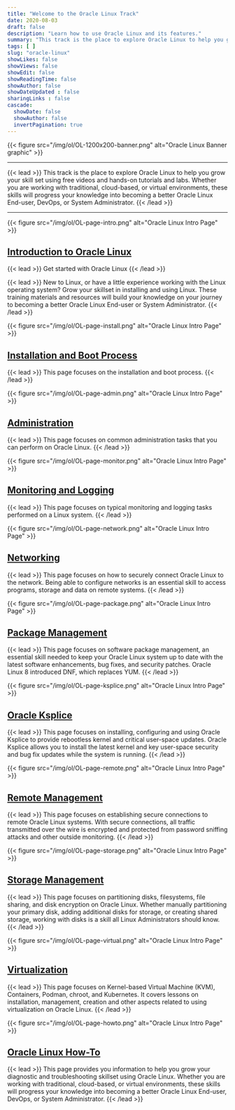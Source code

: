 ```yaml
---
title: "Welcome to the Oracle Linux Track"
date: 2020-08-03
draft: false
description: "Learn how to use Oracle Linux and its features."
summary: "This track is the place to explore Oracle Linux to help you grow your skillset using free videos and hands-on tutorials and labs. Whether you are working with traditional, cloud-based, or virtual environments, these skills will progress your knowledge into becoming a better Oracle Linux End-user, DevOps, or System Administrator."
tags: [ ]
slug: "oracle-linux"
showLikes: false
showViews: false
showEdit: false
showReadingTime: false
showAuthor: false
showDateUpdated : false
sharingLinks : false
cascade:
  showDate: false
  showAuthor: false
  invertPagination: true
---
```


{{< figure src="/img/ol/OL-1200x200-banner.png" alt="Oracle Linux Banner graphic" >}}

---

{{< lead >}} This track is the place to explore Oracle Linux to help you grow your skill set using free videos and hands-on tutorials and labs. Whether you are working with traditional, cloud-based, or virtual environments, these skills will progress your knowledge into becoming a better Oracle Linux End-user, DevOps, or System Administrator. {{< /lead >}}

---

{{< figure src="/img/ol/OL-page-intro.png" alt="Oracle Linux Intro Page" >}}

## [Introduction to Oracle Linux](/oltrain/ol/intro/intro-ol)  

{{< lead >}} Get started with Oracle Linux {{< /lead >}}

{{< lead >}} New to Linux, or have a little experience working with the Linux operating system? Grow your skillset in installing and using Linux. These training materials and resources will build your knowledge on your journey to becoming a better Oracle Linux End-user or System Administrator. {{< /lead >}} 

{{< figure src="/img/ol/OL-page-install.png" alt="Oracle Linux Intro Page" >}}

## [Installation and Boot Process](/oltrain/ol/inst_boot/inst_boot)

{{< lead >}} This page focuses on the installation and boot process. {{< /lead >}} 

{{< figure src="/img/ol/OL-page-admin.png" alt="Oracle Linux Intro Page" >}}

## [Administration](/oltrain/ol/admin/admin)

{{< lead >}} This page focuses on common administration tasks that you can perform on Oracle Linux. {{< /lead >}}

{{< figure src="/img/ol/OL-page-monitor.png" alt="Oracle Linux Intro Page" >}}

## [Monitoring and Logging](/oltrain/ol/mon-log/mon-log)

{{< lead >}} This page focuses on typical monitoring and logging tasks performed on a Linux system. {{< /lead >}}

{{< figure src="/img/ol/OL-page-network.png" alt="Oracle Linux Intro Page" >}}

## [Networking](/oltrain/ol/network/network)

{{< lead >}} This page focuses on how to securely connect Oracle Linux to the network. Being able to configure networks is an essential skill to access programs, storage and data on remote systems. {{< /lead >}}

{{< figure src="/img/ol/OL-page-package.png" alt="Oracle Linux Intro Page" >}}

## [Package Management](/oltrain/ol/pkg-mgmt/pkg-mgmt)

{{< lead >}} This page focuses on software package management, an essential skill needed to keep your Oracle Linux system up to date with the latest software enhancements, bug fixes, and security patches. Oracle Linux 8 introduced DNF, which replaces YUM. {{< /lead >}} 

{{< figure src="/img/ol/OL-page-ksplice.png" alt="Oracle Linux Intro Page" >}}

## [Oracle Ksplice](/oltrain/ol/ksplice/ksplice)

{{< lead >}} This page focuses on installing, configuring and using Oracle Ksplice to provide rebootless kernel and critical user-space updates. Oracle Ksplice allows you to install the latest kernel and key user-space security and bug fix updates while the system is running. {{< /lead >}}

{{< figure src="/img/ol/OL-page-remote.png" alt="Oracle Linux Intro Page" >}}

## [Remote Management](/oltrain/ol/rem-mgmt/rem-mgmt)

{{< lead >}} This page focuses on establishing secure connections to remote Oracle Linux systems. With secure connections, all  traffic transmitted over the wire is encrypted and protected from password sniffing attacks and other outside monitoring. {{< /lead >}}

{{< figure src="/img/ol/OL-page-storage.png" alt="Oracle Linux Intro Page" >}}

## [Storage Management](/oltrain/ol/stor-mgmt/stor-mgmt)

{{< lead >}} This page focuses on partitioning disks, filesystems, file sharing, and disk encryption on Oracle Linux. Whether manually partitioning your primary disk, adding additional disks for storage, or creating shared storage, working with disks is a skill all Linux Administrators should know. {{< /lead >}}

{{< figure src="/img/ol/OL-page-virtual.png" alt="Oracle Linux Intro Page" >}}

## [Virtualization](/oltrain/ol/virt/virt)

{{< lead >}} This page focuses on Kernel-based Virtual Machine (KVM), Containers, Podman, chroot, and Kubernetes. It covers lessons on installation, management, creation and other aspects related to using virtualization on Oracle Linux. {{< /lead >}}

{{< figure src="/img/ol/OL-page-howto.png" alt="Oracle Linux Intro Page" >}}

## [Oracle Linux How-To](/oltrain/ol/howto/howto)

{{< lead >}} This page provides you information to help you grow your diagnostic and troubleshooting skillset using Oracle Linux. Whether you are working with traditional, cloud-based, or virtual environments, these skills will progress your knowledge into becoming a better Oracle Linux End-user, DevOps, or System Administrator. {{< /lead >}}
